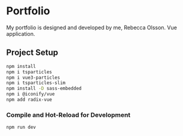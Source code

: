 # Portfolio

My portfolio is designed and developed by me, Rebecca Olsson.
Vue application. 


## Project Setup

```sh
npm install
npm i tsparticles 
npm i vue3-particles
npm i tsparticles-slim
npm install -D sass-embedded
npm i @iconify/vue
npm add radix-vue
```
### Compile and Hot-Reload for Development

```sh
npm run dev
```